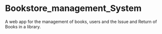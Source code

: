 # Bookstore_management_System
A web app for the management of books, users and the Issue and Return of Books in a library.
